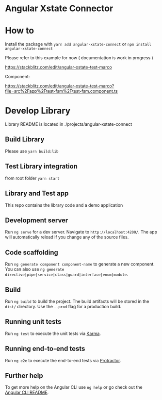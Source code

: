 # Angular Xstate Connector 

# How to 

Install the package with 
`yarn add angular-xstate-connect` 
or 
`npm install angular-xstate-connect`


Please refer to this example for now ( documentation is work in progress )

https://stackblitz.com/edit/angular-xstate-test-marco

Component:

https://stackblitz.com/edit/angular-xstate-test-marco?file=src%2Fapp%2Ftest-fsm%2Ftest-fsm.component.ts


# Develop  Library
Library README is located in ./projects/angular-xstate-connect

## Build Library

Please use `yarn build:lib`

## Test Library integration

from root folder `yarn start`


## Library and Test app
This repo contains the library code and a demo application


## Development server

Run `ng serve` for a dev server. Navigate to `http://localhost:4200/`. The app will automatically reload if you change any of the source files.

## Code scaffolding

Run `ng generate component component-name` to generate a new component. You can also use `ng generate directive|pipe|service|class|guard|interface|enum|module`.

## Build

Run `ng build` to build the project. The build artifacts will be stored in the `dist/` directory. Use the `--prod` flag for a production build.

## Running unit tests

Run `ng test` to execute the unit tests via [Karma](https://karma-runner.github.io).

## Running end-to-end tests

Run `ng e2e` to execute the end-to-end tests via [Protractor](http://www.protractortest.org/).

## Further help

To get more help on the Angular CLI use `ng help` or go check out the [Angular CLI README](https://github.com/angular/angular-cli/blob/master/README.md).
